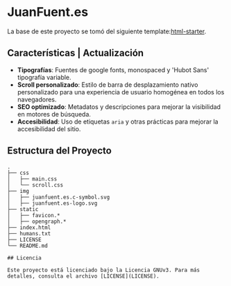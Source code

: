 # JuanFuent.es

La base de este proyecto se tomó del siguiente template:[html-starter](https://github.com/juanfuent-es/html-starter).

## Características | Actualización

- **Tipografías**: Fuentes de google fonts, monospaced y 'Hubot Sans' tipografía variable.
- **Scroll personalizado**: Estilo de barra de desplazamiento nativo personalizado para una experiencia de usuario homogénea en todos los navegadores.
- **SEO optimizado**: Metadatos y descripciones para mejorar la visibilidad en motores de búsqueda.
- **Accesibilidad**: Uso de etiquetas `aria` y otras prácticas para mejorar la accesibilidad del sitio.

## Estructura del Proyecto

```plaintext
.
├── css
│   ├── main.css
│   └── scroll.css
├── img
│   ├── juanfuent.es.c-symbol.svg
│   ├── juanfuent.es-logo.svg
├── static
│   ├── favicon.*
│   ├── opengraph.*
├── index.html
├── humans.txt
├── LICENSE
└── README.md

## Licencia

Este proyecto está licenciado bajo la Licencia GNUv3. Para más detalles, consulta el archivo [LICENSE](LICENSE).
